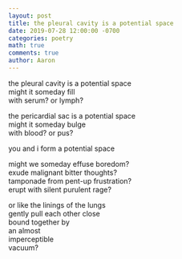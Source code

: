 ```yaml
---
layout: post
title: the pleural cavity is a potential space
date: 2019-07-28 12:00:00 -0700
categories: poetry 
math: true
comments: true
author: Aaron
---
```

the pleural cavity is a potential space  
might it someday fill  
with serum? or lymph?

the pericardial sac is a potential space  
might it someday bulge  
with blood? or pus?

you and i form a potential space

might we someday effuse boredom?  
exude malignant bitter thoughts?  
tamponade from pent-up frustration?  
erupt with silent purulent rage?

or like the linings of the lungs  
gently pull each other close  
bound together by  
an almost  
imperceptible  
vacuum?

